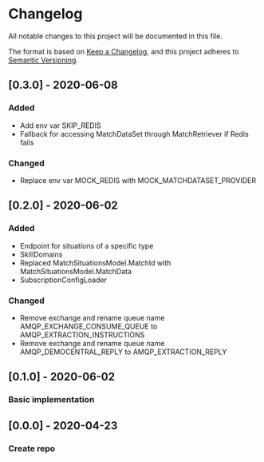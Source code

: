 # Changelog
All notable changes to this project will be documented in this file.

The format is based on [Keep a Changelog](https://keepachangelog.com/en/1.0.0/),
and this project adheres to [Semantic Versioning](https://semver.org/spec/v2.0.0.html).

## [0.3.0] - 2020-06-08
### Added
- Add env var SKIP_REDIS
- Fallback for accessing MatchDataSet through MatchRetriever if Redis fails

### Changed
- Replace env var MOCK_REDIS with MOCK_MATCHDATASET_PROVIDER

## [0.2.0] - 2020-06-02
### Added
- Endpoint for situations of a specific type
- SkillDomains
- Replaced MatchSituationsModel.MatchId with MatchSituationsModel.MatchData
- SubscriptionConfigLoader

### Changed
- Remove exchange and rename queue name AMQP_EXCHANGE_CONSUME_QUEUE to AMQP_EXTRACTION_INSTRUCTIONS
- Remove exchange and rename queue name AMQP_DEMOCENTRAL_REPLY to AMQP_EXTRACTION_REPLY

## [0.1.0] - 2020-06-02
### Basic implementation

## [0.0.0] - 2020-04-23
### Create repo
